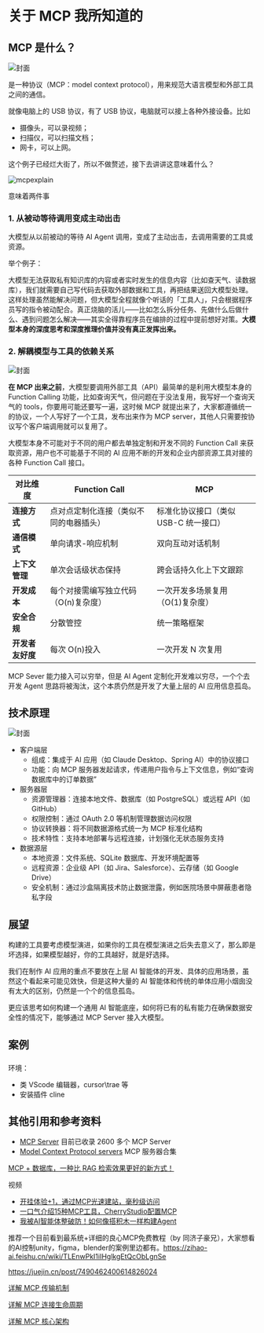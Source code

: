 # 关于 MCP 我所知道的

## MCP 是什么？

![封面](./images/mcpimage.png)

是一种协议（MCP：model context protocol），用来规范大语言模型和外部工具之间的通信。

就像电脑上的 USB 协议，有了 USB 协议，电脑就可以接上各种外接设备。比如

- 摄像头，可以录视频；
- 扫描仪，可以扫描文档；
- 网卡，可以上网。

这个例子已经烂大街了，所以不做赘述，接下去讲讲这意味着什么？

![mcpexplain](./images/mcpexplain.png)

意味着两件事

### 1. 从被动等待调用变成主动出击

大模型从以前被动的等待 AI Agent 调用，变成了主动出击，去调用需要的工具或资源。

举个例子：

大模型无法获取私有知识库的内容或者实时发生的信息内容（比如查天气、读数据库），我们就需要自己写代码去获取外部数据和工具，再把结果送回大模型处理。这样处理虽然能解决问题，但大模型全程就像个听话的「工具人」，只会根据程序员写的指令被动配合。真正烧脑的活儿——比如怎么拆分任务、先做什么后做什么、遇到问题怎么解决——其实全得靠程序员在编排的过程中提前想好对策。**大模型本身的深度思考和深度推理价值并没有真正发挥出来。**

### 2. 解耦模型与工具的依赖关系

![封面](./images/mcpflow.png)

**在 MCP 出来之前**，大模型要调用外部工具（API）最简单的是利用大模型本身的 Function Calling 功能，比如查询天气，但问题在于没法复用，我写好一个查询天气的 tools，你要用可能还要写一遍，这时候 MCP 就提出来了，大家都遵循统一的协议，一个人写好了一个工具，发布出来作为 MCP server，其他人只需要按协议写个客户端调用就可以复用了。

大模型本身不可能对于不同的用户都去单独定制和开发不同的 Function Call 来获取资源，用户也不可能基于不同的 AI 应用不断的开发和企业内部资源工具对接的各种 Function Call 接口。

| 对比维度         | Function Call                          | MCP                                   |
| ---------------- | -------------------------------------- | ------------------------------------- |
| **连接方式**     | 点对点定制化连接（类似不同的电器插头） | 标准化协议接口（类似 USB-C 统一接口） |
| **通信模式**     | 单向请求-响应机制                      | 双向互动对话机制                      |
| **上下文管理**   | 单次会话级状态保持                     | 跨会话持久化上下文跟踪                |
| **开发成本**     | 每个对接需编写独立代码（O(n)复杂度）   | 一次开发多场景复用（O(1)复杂度）      |
| **安全合规**     | 分散管控                               | 统一策略框架                          |
| **开发者友好度** | 每次 O(n)投入                          | 一次开发 N 次复用                     |

MCP Sever 能力接入可以穷举，但是 AI Agent 定制化开发难以穷尽，一个个去开发 Agent 思路将被淘汰，这个本质仍然是开发了大量上层的 AI 应用信息孤岛。

## 技术原理

![封面](./images/mcptech.png)

- 客户端层
  - 组成：集成于 AI 应用（如 Claude Desktop、Spring AI）中的协议接口
  - 功能：向 MCP 服务器发起请求，传递用户指令与上下文信息，例如“查询数据库中的订单数据”
- 服务器层
  - 资源管理器：连接本地文件、数据库（如 PostgreSQL）或远程 API（如 GitHub）
  - 权限控制：通过 OAuth 2.0 等机制管理数据访问权限
  - 协议转换器：将不同数据源格式统一为 MCP 标准化结构
  - 技术特性：支持本地部署与远程连接，计划强化无状态服务支持
- 数据源层
  - 本地资源：文件系统、SQLite 数据库、开发环境配置等
  - 远程资源：企业级 API（如 Jira、Salesforce）、云存储（如 Google Drive）
  - 安全机制：通过沙盒隔离技术防止数据泄露，例如医院场景中屏蔽患者隐私字段

## 展望

构建的工具要考虑模型演进，如果你的工具在模型演进之后失去意义了，那么即是坏选择，如果模型越好，你的工具越好，就是好选择。

我们在制作 AI 应用的重点不要放在上层 AI 智能体的开发、具体的应用场景，虽然这个看起来可能见效快，但是这种大量的 AI 智能体和传统的单体应用小烟囱没有太大的区别，仍然是一个个的信息孤岛。

更应该思考如何构建一个通用 AI 智能底座，如何将已有的私有能力在确保数据安全性的情况下，能够通过 MCP Server 接入大模型。

## 案例

### 


环境：
- 类 VScode 编辑器，cursor\trae 等
- 安装插件 cline

## 其他引用和参考资料

- [MCP Server](https://mcp.so/) 目前已收录 2600 多个 MCP Server
- [Model Context Protocol servers](https://github.com/modelcontextprotocol/servers) MCP 服务器合集

[MCP + 数据库，一种比 RAG 检索效果更好的新方式！](https://mp.weixin.qq.com/s/jV46NMDfcJRiklUG_RLsmQ)

视频
- [开挂体验+1，通过MCP光速建站，毫秒级访问](https://www.bilibili.com/video/BV157dJYbEti)
- [一口气介绍15种MCP工具，CherryStudio配置MCP](https://www.bilibili.com/video/BV1MjZ5YrESn/)
- [我被AI智能体整破防！如何像搭积木一样构建Agent](https://www.bilibili.com/video/BV1F7XzYJEYd/)

推荐一个目前看到最系统+详细的良心MCP免费教程（by 同济子豪兄），大家想看的AI控制unity，figma，blender的案例里边都有。https://zihao-ai.feishu.cn/wiki/TLEnwPkI1iIHglkgEtQcObLgnSe

https://juejin.cn/post/7490462400614826024

[详解 MCP 传输机制](https://mp.weixin.qq.com/s/gmgo_glOzbvdFwePP1yQ9g)

[详解 MCP 连接生命周期](https://mp.weixin.qq.com/s/lJHiT-iaecqhcR55fz4G1Q)

[详解 MCP 核心架构](https://mp.weixin.qq.com/s/uTsr06MnJ9t3sGDzLD99_g)
